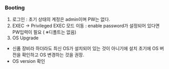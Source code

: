 ### Booting 
1. 로그인 : 초기 상태의 계정은 admin이며 PW는 없다. 
2. EXEC -> Privileged EXEC 모드 이동 : enable password가 설정되어 있다면 PW입력이 필요 ( ※디폴트는 없음) 
3. OS Upgrade 
- 신품 장비라 하더라도 최신 OS가 설치되어 있는 것이 아니기에 설치 초기에 OS 버전을 확인하고 OS 변경하는 것을 권장.
-  OS version 확인
